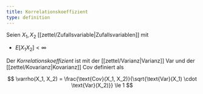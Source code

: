 ```yaml
---
title: Korrelationskoeffizient
type: definition
---
```


Seien $X_1, X_2$ [[zettel/Zufallsvariable|Zufallsvariablen]] mit
- $E[X_1 X_2] \lt \infty$

Der *Korrelationskoeffizient* ist mit der [[zettel/Varianz|Varianz]] $\text{Var}$ und der [[zettel/Kovarianz|Kovarianz]] Cov definiert als

$$
	\varrho(X_1, X_2) = \frac{\text{Cov}(X_1, X_2)}{\sqrt{\text{Var}(X_1) \cdot \text{Var}(X_2)}} \le 1
$$